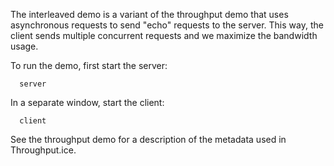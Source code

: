 The interleaved demo is a variant of the throughput demo that uses asynchronous
requests to send "echo" requests to the server. This way, the client sends
multiple concurrent requests and we maximize the bandwidth usage.

To run the demo, first start the server:

      server

In a separate window, start the client:

      client

See the throughput demo for a description of the metadata used in
Throughput.ice.
